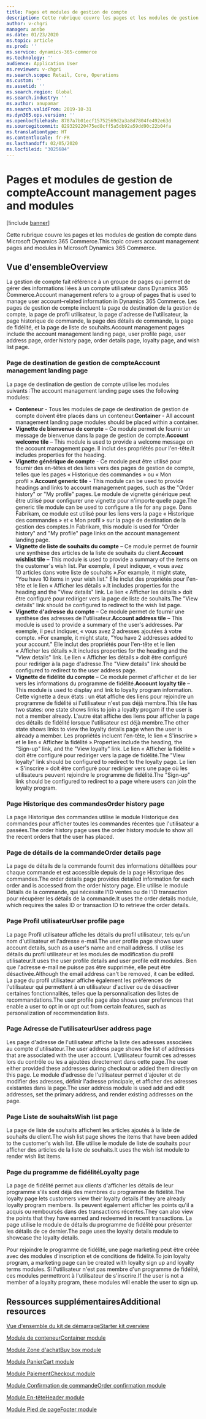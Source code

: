 ```yaml
---
title: Pages et modules de gestion de compte
description: Cette rubrique couvre les pages et les modules de gestion de compte dans Microsoft Dynamics 365 Commerce.
author: v-chgri
manager: annbe
ms.date: 01/23/2020
ms.topic: article
ms.prod: ''
ms.service: dynamics-365-commerce
ms.technology: ''
audience: Application User
ms.reviewer: v-chgri
ms.search.scope: Retail, Core, Operations
ms.custom: ''
ms.assetid: ''
ms.search.region: Global
ms.search.industry: ''
ms.author: anupamar
ms.search.validFrom: 2019-10-31
ms.dyn365.ops.version: ''
ms.openlocfilehash: 8787a7b01ecf15752569d2a3a8d7804fe492e63d
ms.sourcegitcommit: 829329220475ed8cff5a5db92a59dd90c22b04fa
ms.translationtype: HT
ms.contentlocale: fr-FR
ms.lasthandoff: 02/05/2020
ms.locfileid: "3025684"
---
```

# <a name="account-management-pages-and-modules"></a><span data-ttu-id="09182-103">Pages et modules de gestion de compte</span><span class="sxs-lookup"><span data-stu-id="09182-103">Account management pages and modules</span></span>


[!include [banner](includes/banner.md)]

<span data-ttu-id="09182-104">Cette rubrique couvre les pages et les modules de gestion de compte dans Microsoft Dynamics 365 Commerce.</span><span class="sxs-lookup"><span data-stu-id="09182-104">This topic covers account management pages and modules in Microsoft Dynamics 365 Commerce.</span></span>

## <a name="overview"></a><span data-ttu-id="09182-105">Vue d'ensemble</span><span class="sxs-lookup"><span data-stu-id="09182-105">Overview</span></span>

<span data-ttu-id="09182-106">La gestion de compte fait référence à un groupe de pages qui permet de gérer des informations liées à un compte utilisateur dans Dynamics 365 Commerce.</span><span class="sxs-lookup"><span data-stu-id="09182-106">Account management refers to a group of pages that is used to manage user account–related information in Dynamics 365 Commerce.</span></span> <span data-ttu-id="09182-107">Les pages de gestion de compte incluent la page de destination de la gestion de compte, la page de profil utilisateur, la page d'adresse de l'utilisateur, la page historique de commande, la page des détails de commande, la page de fidélité, et la page de liste de souhaits.</span><span class="sxs-lookup"><span data-stu-id="09182-107">Account management pages include the account management landing page, user profile page, user address page, order history page, order details page, loyalty page, and wish list page.</span></span>

### <a name="account-management-landing-page"></a><span data-ttu-id="09182-108">Page de destination de gestion de compte</span><span class="sxs-lookup"><span data-stu-id="09182-108">Account management landing page</span></span>

<span data-ttu-id="09182-109">La page de destination de gestion de compte utilise les modules suivants :</span><span class="sxs-lookup"><span data-stu-id="09182-109">The account management landing page uses the following modules:</span></span>

- <span data-ttu-id="09182-110">**Conteneur** - Tous les modules de page de destination de gestion de compte doivent être placés dans un conteneur.</span><span class="sxs-lookup"><span data-stu-id="09182-110">**Container** - All account management landing page modules should be placed within a container.</span></span> 
- <span data-ttu-id="09182-111">**Vignette de bienvenue de compte** – Ce module permet de fournir un message de bienvenue dans la page de gestion de compte.</span><span class="sxs-lookup"><span data-stu-id="09182-111">**Account welcome tile** – This module is used to provide a welcome message on the account management page.</span></span> <span data-ttu-id="09182-112">Il inclut des propriétés pour l'en-tête.</span><span class="sxs-lookup"><span data-stu-id="09182-112">It includes properties for the heading.</span></span>
- <span data-ttu-id="09182-113">**Vignette générique de compte** - Ce module peut être utilisé pour fournir des en-têtes et des liens vers des pages de gestion de compte, telles que les pages « Historique des commandes » ou « Mon profil ».</span><span class="sxs-lookup"><span data-stu-id="09182-113">**Account generic tile** - This module can be used to provide headings and links to account management pages, such as the "Order history" or "My profile" pages.</span></span> <span data-ttu-id="09182-114">Le module de vignette générique peut être utilisé pour configurer une vignette pour n'importe quelle page.</span><span class="sxs-lookup"><span data-stu-id="09182-114">The generic tile module can be used to configure a tile for any page.</span></span> <span data-ttu-id="09182-115">Dans Fabrikam, ce module est utilisé pour les liens vers la page « Historique des commandes » et « Mon profil » sur la page de destination de la gestion des comptes.</span><span class="sxs-lookup"><span data-stu-id="09182-115">In Fabrikam, this module is used for "Order history" and "My profile" page links on the account management landing page.</span></span>
- <span data-ttu-id="09182-116">**Vignette de liste de souhaits du compte** – Ce module permet de fournir une synthèse des articles de la liste de souhaits du client.</span><span class="sxs-lookup"><span data-stu-id="09182-116">**Account wishlist tile** – This module is used to provide a summary of the items on the customer's wish list.</span></span> <span data-ttu-id="09182-117">Par exemple, il peut indiquer, « vous avez 10 articles dans votre liste de souhaits ».</span><span class="sxs-lookup"><span data-stu-id="09182-117">For example, it might state, "You have 10 items in your wish list."</span></span> <span data-ttu-id="09182-118">Elle inclut des propriétés pour l'en-tête et le lien « Afficher les détails ».</span><span class="sxs-lookup"><span data-stu-id="09182-118">It includes properties for the heading and the "View details" link.</span></span> <span data-ttu-id="09182-119">Le lien « Afficher les détails » doit être configuré pour rediriger vers la page de liste de souhaits.</span><span class="sxs-lookup"><span data-stu-id="09182-119">The "View details" link should be configured to redirect to the wish list page.</span></span> 
- <span data-ttu-id="09182-120">**Vignette d'adresse du compte** – Ce module permet de fournir une synthèse des adresses de l'utilisateur.</span><span class="sxs-lookup"><span data-stu-id="09182-120">**Account address tile** – This module is used to provide a summary of the user's addresses.</span></span> <span data-ttu-id="09182-121">Par exemple, il peut indiquer, « vous avez 2 adresses ajoutées à votre compte. »</span><span class="sxs-lookup"><span data-stu-id="09182-121">For example, it might state, "You have 2 addresses added to your account."</span></span> <span data-ttu-id="09182-122">Elle inclut des propriétés pour l'en-tête et le lien « Afficher les détails ».</span><span class="sxs-lookup"><span data-stu-id="09182-122">It includes properties for the heading and the "View details" link.</span></span> <span data-ttu-id="09182-123">Le lien « Afficher les détails » doit être configuré pour rediriger à la page d'adresse.</span><span class="sxs-lookup"><span data-stu-id="09182-123">The "View details" link should be configured to redirect to the user address page.</span></span>
- <span data-ttu-id="09182-124">**Vignette de fidélité du compte** – Ce module permet d'afficher et de lier vers les informations du programme de fidélité.</span><span class="sxs-lookup"><span data-stu-id="09182-124">**Account loyalty tile** – This module is used to display and link to loyalty program information.</span></span> <span data-ttu-id="09182-125">Cette vignette a deux états : un état affiche des liens pour rejoindre un programme de fidélité si l'utilisateur n'est pas déjà membre.</span><span class="sxs-lookup"><span data-stu-id="09182-125">This tile has two states: one state shows links to join a loyalty progam if the user is not a member already.</span></span> <span data-ttu-id="09182-126">L'autre état affiche des liens pour afficher la page des détails de fidélité lorsque l'utilisateur est déjà membre.</span><span class="sxs-lookup"><span data-stu-id="09182-126">The other state shows links to view the loyalty details page when the user is already a member.</span></span> <span data-ttu-id="09182-127">Les propriétés incluent l'en-tête, le lien « S'inscrire » et le lien « Afficher la fidélité ».</span><span class="sxs-lookup"><span data-stu-id="09182-127">Properties include the heading, the "Sign-up" link, and the "View loyalty" link.</span></span> <span data-ttu-id="09182-128">Le lien « Afficher la fidélité » doit être configuré pour rediriger vers la page de fidélité.</span><span class="sxs-lookup"><span data-stu-id="09182-128">The "View loyalty" link should be configured to redirect to the loyalty page.</span></span> <span data-ttu-id="09182-129">Le lien « S'inscrire » doit être configuré pour rediriger vers une page où les utilisateurs peuvent rejoindre le programme de fidélité.</span><span class="sxs-lookup"><span data-stu-id="09182-129">The "Sign-up" link should be configured to redirect to a page where users can join the loyalty program.</span></span> 

### <a name="order-history-page"></a><span data-ttu-id="09182-130">Page Historique des commandes</span><span class="sxs-lookup"><span data-stu-id="09182-130">Order history page</span></span>

<span data-ttu-id="09182-131">La page Historique des commandes utilise le module Historique des commandes pour afficher toutes les commandes récentes que l'utilisateur a passées.</span><span class="sxs-lookup"><span data-stu-id="09182-131">The order history page uses the order history module to show all the recent orders that the user has placed.</span></span>

### <a name="order-details-page"></a><span data-ttu-id="09182-132">Page de détails de la commande</span><span class="sxs-lookup"><span data-stu-id="09182-132">Order details page</span></span>

<span data-ttu-id="09182-133">La page de détails de la commande fournit des informations détaillées pour chaque commande et est accessible depuis de la page Historique des commandes.</span><span class="sxs-lookup"><span data-stu-id="09182-133">The order details page provides detailed information for each order and is accessed from the order history page.</span></span> <span data-ttu-id="09182-134">Elle utilise le module Détails de la commande, qui nécessite l'ID ventes ou de l'ID transaction pour récupérer les détails de la commande.</span><span class="sxs-lookup"><span data-stu-id="09182-134">It uses the order details module, which requires the sales ID or transaction ID to retrieve the order details.</span></span>

### <a name="user-profile-page"></a><span data-ttu-id="09182-135">Page Profil utilisateur</span><span class="sxs-lookup"><span data-stu-id="09182-135">User profile page</span></span>

<span data-ttu-id="09182-136">La page Profil utilisateur affiche les détails du profil utilisateur, tels qu'un nom d'utilisateur et l'adresse e-mail.</span><span class="sxs-lookup"><span data-stu-id="09182-136">The user profile page shows user account details, such as a user's name and email address.</span></span> <span data-ttu-id="09182-137">Il utilise les détails du profil utilisateur et les modules de modification du profil utilisateur.</span><span class="sxs-lookup"><span data-stu-id="09182-137">It uses the user profile details and user profile edit modules.</span></span> <span data-ttu-id="09182-138">Bien que l'adresse e-mail ne puisse pas être supprimée, elle peut être désactivée.</span><span class="sxs-lookup"><span data-stu-id="09182-138">Although the email address can't be removed, it can be edited.</span></span> <span data-ttu-id="09182-139">La page du profil utilisateur affiche également les préférences de l'utilisateur qui permettent à un utilisateur d'activer ou de désactiver certaines fonctionnalités, telles que la personnalisation des listes de recommandations.</span><span class="sxs-lookup"><span data-stu-id="09182-139">The user profile page also shows user preferences that enable a user to opt in or opt out from certain features, such as personalization of recommendation lists.</span></span> 

### <a name="user-address-page"></a><span data-ttu-id="09182-140">Page Adresse de l'utilisateur</span><span class="sxs-lookup"><span data-stu-id="09182-140">User address page</span></span>

<span data-ttu-id="09182-141">Les page d'adresse de l'utilisateur affiche la liste des adresses associées au compte d'utilisateur.</span><span class="sxs-lookup"><span data-stu-id="09182-141">The user address page shows the list of addresses that are associated with the user account.</span></span> <span data-ttu-id="09182-142">L'utilisateur fournit ces adresses lors du contrôle ou les a ajoutées directement dans cette page.</span><span class="sxs-lookup"><span data-stu-id="09182-142">The user either provided these addresses during checkout or added them directly on  this page.</span></span> <span data-ttu-id="09182-143">Le module d'adresse de l'utilisateur permet d'ajouter et de modifier des adresses, définir l'adresse principale, et afficher des adresses existantes dans la page.</span><span class="sxs-lookup"><span data-stu-id="09182-143">The user address module is used add and edit addresses, set the primary address, and render existing addresses on the page.</span></span>

### <a name="wish-list-page"></a><span data-ttu-id="09182-144">Page Liste de souhaits</span><span class="sxs-lookup"><span data-stu-id="09182-144">Wish list page</span></span>

<span data-ttu-id="09182-145">La page de liste de souhaits affichent les articles ajoutés à la liste de souhaits du client.</span><span class="sxs-lookup"><span data-stu-id="09182-145">The wish list page shows the items that have been added to the customer's wish list.</span></span> <span data-ttu-id="09182-146">Elle utilise le module de liste de souhaits pour afficher des articles de la liste de souhaits.</span><span class="sxs-lookup"><span data-stu-id="09182-146">It uses the wish list module to render wish list items.</span></span>

### <a name="loyalty-page"></a><span data-ttu-id="09182-147">Page du programme de fidélité</span><span class="sxs-lookup"><span data-stu-id="09182-147">Loyalty page</span></span>

<span data-ttu-id="09182-148">La page de fidélité permet aux clients d'afficher les détails de leur programme s'ils sont déjà des membres du programme de fidélité.</span><span class="sxs-lookup"><span data-stu-id="09182-148">The loyalty page lets customers view their loyalty details if they are already loyalty program members.</span></span> <span data-ttu-id="09182-149">Ils peuvent également afficher les points qu'il a acquis ou remboursés dans des transactions récentes.</span><span class="sxs-lookup"><span data-stu-id="09182-149">They can also view the points that they have earned and redeemed in recent transactions.</span></span> <span data-ttu-id="09182-150">La page utilise le module de détails du programme de fidélité pour présenter les détails de ce dernier.</span><span class="sxs-lookup"><span data-stu-id="09182-150">The page uses the loyalty details module to showcase the loyalty details.</span></span> 

<span data-ttu-id="09182-151">Pour rejoindre le programme de fidélité, une page marketing peut être créée avec des modules d'inscription et de conditions de fidélité.</span><span class="sxs-lookup"><span data-stu-id="09182-151">To join loyalty program, a marketing page can be created with loyalty sign up and loyalty terms modules.</span></span> <span data-ttu-id="09182-152">Si l'utilisateur n'est pas membre d'un programme de fidélité, ces modules permettront à l'utilisateur de s'inscrire.</span><span class="sxs-lookup"><span data-stu-id="09182-152">If the user is not a member of a loyalty program, these modules will enable the user to sign up.</span></span>

## <a name="additional-resources"></a><span data-ttu-id="09182-153">Ressources supplémentaires</span><span class="sxs-lookup"><span data-stu-id="09182-153">Additional resources</span></span>

[<span data-ttu-id="09182-154">Vue d'ensemble du kit de démarrage</span><span class="sxs-lookup"><span data-stu-id="09182-154">Starter kit overview</span></span>](starter-kit-overview.md)

[<span data-ttu-id="09182-155">Module de conteneur</span><span class="sxs-lookup"><span data-stu-id="09182-155">Container module</span></span>](add-container-module.md)

[<span data-ttu-id="09182-156">Module Zone d'achat</span><span class="sxs-lookup"><span data-stu-id="09182-156">Buy box module</span></span>](add-buy-box.md)

[<span data-ttu-id="09182-157">Module Panier</span><span class="sxs-lookup"><span data-stu-id="09182-157">Cart module</span></span>](add-cart-module.md)

[<span data-ttu-id="09182-158">Module Paiement</span><span class="sxs-lookup"><span data-stu-id="09182-158">Checkout module</span></span>](add-checkout-module.md)

[<span data-ttu-id="09182-159">Module Confirmation de commande</span><span class="sxs-lookup"><span data-stu-id="09182-159">Order confirmation module</span></span>](order-confirmation-module.md)

[<span data-ttu-id="09182-160">Module En-tête</span><span class="sxs-lookup"><span data-stu-id="09182-160">Header module</span></span>](author-header-module.md)

[<span data-ttu-id="09182-161">Module Pied de page</span><span class="sxs-lookup"><span data-stu-id="09182-161">Footer module</span></span>](author-footer-module.md)
